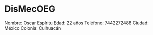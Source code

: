 ﻿# DisMecOEG

Nombre: Oscar Espíritu 
Edad: 22 años
Teléfono: 7442272488
Ciudad: México
Colonia: Culhuacán

